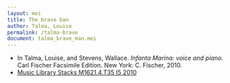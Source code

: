 ```yaml
---
layout: mei
title: The brave ban
author: Talma, Louise
permalink: /talma-brave
document: talma_brave_man.mei   
---
```


- In Talma, Louise, and Stevens, Wallace. *Infanta Marina: voice and piano.* Carl Fischer Facsimile Edition. New York: C. Fischer, 2010.
- <a href="https://tufts-primo.hosted.exlibrisgroup.com/permalink/f/bnf7qa/01TUN_ALMA21100441780003851">Music Library Stacks M1621.4.T35 I5 2010</a>
